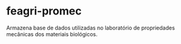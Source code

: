 # feagri-promec
Armazena base de dados utilizadas no laboratório de propriedades mecânicas dos materiais biológicos.
